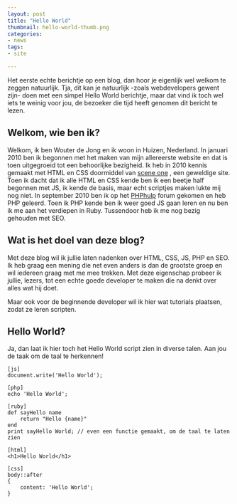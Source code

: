 ```yaml
---
layout: post
title: "Hello World"
thumbnail: hello-world-thumb.png
categories:
- news
tags:
- site

---
```

Het eerste echte berichtje op een blog, dan hoor je eigenlijk wel welkom te
zeggen natuurlijk. Tja, dit kan je natuurlijk -zoals webdevelopers gewent
zijn- doen met een simpel Hello World berichtje, maar dat vind ik toch wel
iets te weinig voor jou, de bezoeker die tijd heeft genomen dit bericht te
lezen.

## Welkom, wie ben ik?

Welkom, ik ben Wouter de Jong en ik woon in Huizen, Nederland. In januari 2010
ben ik begonnen met het maken van mijn allereerste website en dat is toen
uitgegroeid tot een behoorlijke bezigheid. Ik heb in 2010 kennis gemaakt met
HTML en CSS doormiddel van [scene one](http://sceneone.nl/) , een geweldige
site. Toen ik dacht dat ik alle HTML en CSS kende ben ik een beetje half
begonnen met JS, ik kende de basis, maar echt scriptjes maken lukte mij nog
niet. In september 2010 ben ik op het [PHPhulp](http://phphulp.nl/) forum
gekomen en heb PHP geleerd. Toen ik PHP kende ben ik weer goed JS gaan leren
en nu ben ik me aan het verdiepen in Ruby. Tussendoor heb ik me nog bezig
gehouden met SEO.

## Wat is het doel van deze blog?

Met deze blog wil ik jullie laten nadenken over HTML, CSS, JS, PHP en SEO. Ik
heb graag een mening die net even anders is dan de grootste groep en wil
iedereen graag met me mee trekken. Met deze eigenschap probeer ik jullie,
lezers, tot een echte goede developer te maken die na denkt over alles wat hij
doet.

Maar ook voor de beginnende developer wil ik hier wat tutorials plaatsen,
zodat ze leren scripten.

## Hello World?

Ja, dan laat ik hier toch het Hello World script zien in diverse talen. Aan
jou de taak om de taal te herkennen!

    [js]
    document.write('Hello World');

<!-- -->
    [php]
    echo 'Hello World';

<!-- -->
    [ruby]
    def sayHello name
        return "Hello {name}"
    end
    print sayHello World; // even een functie gemaakt, om de taal te laten zien

<!-- -->
    [html]
    <h1>Hello World</h1>

<!-- -->
    [css]
    body::after
    {
        content: 'Hello World';
    }
